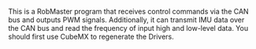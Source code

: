This is a RobMaster program that receives control commands via the CAN bus and outputs PWM signals. Additionally, it can transmit IMU data over the CAN bus and read the frequency of input high and low-level data.
You should first use CubeMX to regenerate the Drivers.
